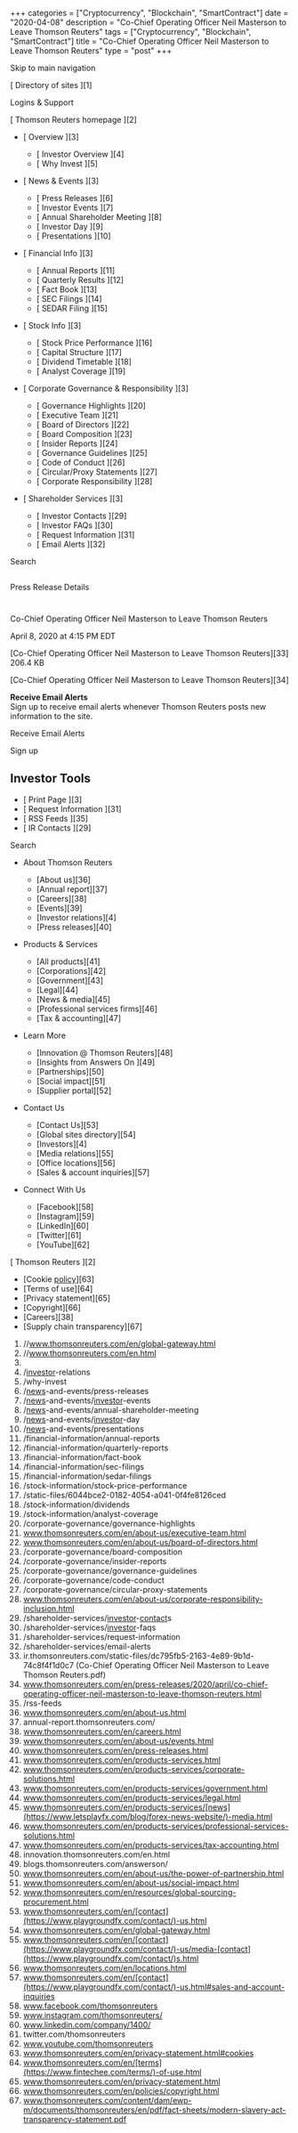 +++
categories = ["Cryptocurrency", "Blockchain", "SmartContract"]
date = "2020-04-08"
description = "Co-Chief Operating Officer Neil Masterson to Leave Thomson Reuters"
tags = ["Cryptocurrency", "Blockchain", "SmartContract"]
title = "Co-Chief Operating Officer Neil Masterson to Leave Thomson Reuters"
type = "post"
+++



Skip to main navigation

[ Directory of sites ][1]

Logins & Support

[ Thomson Reuters homepage ][2]

  * [ Overview ][3]

    * [ Investor Overview ][4]
    * [ Why Invest ][5]

  * [ News & Events ][3]

    * [ Press Releases ][6]
    * [ Investor Events ][7]
    * [ Annual Shareholder Meeting ][8]
    * [ Investor Day ][9]
    * [ Presentations ][10]

  * [ Financial Info ][3]

    * [ Annual Reports ][11]
    * [ Quarterly Results ][12]
    * [ Fact Book ][13]
    * [ SEC Filings ][14]
    * [ SEDAR Filing ][15]

  * [ Stock Info ][3]

    * [ Stock Price Performance ][16]
    * [ Capital Structure ][17]
    * [ Dividend Timetable ][18]
    * [ Analyst Coverage ][19]

  * [ Corporate Governance & Responsibility ][3]

    * [ Governance Highlights ][20]
    * [ Executive Team ][21]
    * [ Board of Directors ][22]
    * [ Board Composition ][23]
    * [ Insider Reports ][24]
    * [ Governance Guidelines ][25]
    * [ Code of Conduct ][26]
    * [ Circular/Proxy Statements ][27]
    * [ Corporate Responsibility ][28]

  * [ Shareholder Services ][3]

    * [ Investor Contacts ][29]
    * [ Investor FAQs ][30]
    * [ Request Information ][31]
    * [ Email Alerts ][32]

Search

##

Press Release Details

#

Co-Chief Operating Officer Neil Masterson to Leave Thomson Reuters

April 8, 2020 at 4:15 PM EDT

[Co-Chief Operating Officer Neil Masterson to Leave Thomson Reuters][33]
206.4 KB

[Co-Chief Operating Officer Neil Masterson to Leave Thomson Reuters][34]

**Receive Email Alerts**  
Sign up to receive email alerts whenever Thomson Reuters posts new
information to the site.

Receive Email Alerts

Sign up

## Investor Tools

  * [ Print Page ][3]
  * [ Request Information ][31]
  * [ RSS Feeds ][35]
  * [ IR Contacts ][29]

Search

  * About Thomson Reuters

    * [About us][36]
    * [Annual report][37]
    * [Careers][38]
    * [Events][39]
    * [Investor relations][4]
    * [Press releases][40]

  * Products & Services

    * [All products][41]
    * [Corporations][42]
    * [Government][43]
    * [Legal][44]
    * [News & media][45]
    * [Professional services firms][46]
    * [Tax & accounting][47]

  * Learn More

    * [Innovation @ Thomson Reuters][48]
    * [Insights from Answers On ][49]
    * [Partnerships][50]
    * [Social impact][51]
    * [Supplier portal][52]

  * Contact Us

    * [Contact Us][53]
    * [Global sites directory][54]
    * [Investors][4]
    * [Media relations][55]
    * [Office locations][56]
    * [Sales & account inquiries][57]

  * Connect With Us

    * [Facebook][58]
    * [Instagram][59]
    * [LinkedIn][60]
    * [Twitter][61]
    * [YouTube][62]

[ Thomson Reuters ][2]

  * [Cookie [policy](https://www.fintechee.com/policy/)][63]
  * [Terms of use][64]
  * [Privacy statement][65]
  * [Copyright][66]
  * [Careers][38]
  * [Supply chain transparency][67]

   1. //www.thomsonreuters.com/en/global-gateway.html
   2. //www.thomsonreuters.com/en.html
   3. 
   4. /[investor](https://www.fintechee.com/tutorial-for-forex-trading/investor-mode/)-relations
   5. /why-invest
   6. /[news](https://www.letsplayfx.com/blog/forex-news-website/)-and-events/press-releases
   7. /[news](https://www.letsplayfx.com/blog/forex-news-website/)-and-events/[investor](https://www.fintechee.com/tutorial-for-forex-trading/investor-mode/)-events
   8. /[news](https://www.letsplayfx.com/blog/forex-news-website/)-and-events/annual-shareholder-meeting
   9. /[news](https://www.letsplayfx.com/blog/forex-news-website/)-and-events/[investor](https://www.fintechee.com/tutorial-for-forex-trading/investor-mode/)-day
   10. /[news](https://www.letsplayfx.com/blog/forex-news-website/)-and-events/presentations
   11. /financial-information/annual-reports
   12. /financial-information/quarterly-reports
   13. /financial-information/fact-book
   14. /financial-information/sec-filings
   15. /financial-information/sedar-filings
   16. /stock-information/stock-price-performance
   17. /static-files/6044bce2-0182-4054-a041-0f4fe8126ced
   18. /stock-information/dividends
   19. /stock-information/analyst-coverage
   20. /corporate-governance/governance-highlights
   21. www.thomsonreuters.com/en/about-us/executive-team.html
   22. www.thomsonreuters.com/en/about-us/board-of-directors.html
   23. /corporate-governance/board-composition
   24. /corporate-governance/insider-reports
   25. /corporate-governance/governance-guidelines
   26. /corporate-governance/code-conduct
   27. /corporate-governance/circular-proxy-statements
   28. www.thomsonreuters.com/en/about-us/corporate-responsibility-inclusion.html
   29. /shareholder-services/[investor](https://www.fintechee.com/tutorial-for-forex-trading/investor-mode/)-[contact](https://www.playgroundfx.com/contact/)s
   30. /shareholder-services/[investor](https://www.fintechee.com/tutorial-for-forex-trading/investor-mode/)-faqs
   31. /shareholder-services/request-information
   32. /shareholder-services/email-alerts
   33. ir.thomsonreuters.com/static-files/dc795fb5-2163-4e89-9b1d-74c8f4f1d0c7 (Co-Chief Operating Officer Neil Masterson to Leave Thomson Reuters.pdf)
   34. www.thomsonreuters.com/en/press-releases/2020/april/co-chief-operating-officer-neil-masterson-to-leave-thomson-reuters.html
   35. /rss-feeds
   36. www.thomsonreuters.com/en/about-us.html
   37. annual-report.thomsonreuters.com/
   38. www.thomsonreuters.com/en/careers.html
   39. www.thomsonreuters.com/en/about-us/events.html
   40. www.thomsonreuters.com/en/press-releases.html
   41. www.thomsonreuters.com/en/products-services.html
   42. www.thomsonreuters.com/en/products-services/corporate-solutions.html
   43. www.thomsonreuters.com/en/products-services/government.html
   44. www.thomsonreuters.com/en/products-services/legal.html
   45. www.thomsonreuters.com/en/products-services/[news](https://www.letsplayfx.com/blog/forex-news-website/)-media.html
   46. www.thomsonreuters.com/en/products-services/professional-services-solutions.html
   47. www.thomsonreuters.com/en/products-services/tax-accounting.html
   48. innovation.thomsonreuters.com/en.html
   49. blogs.thomsonreuters.com/answerson/
   50. www.thomsonreuters.com/en/about-us/the-power-of-partnership.html
   51. www.thomsonreuters.com/en/about-us/social-impact.html
   52. www.thomsonreuters.com/en/resources/global-sourcing-procurement.html
   53. www.thomsonreuters.com/en/[contact](https://www.playgroundfx.com/contact/)-us.html
   54. www.thomsonreuters.com/en/global-gateway.html
   55. www.thomsonreuters.com/en/[contact](https://www.playgroundfx.com/contact/)-us/media-[contact](https://www.playgroundfx.com/contact/)s.html
   56. www.thomsonreuters.com/en/locations.html
   57. www.thomsonreuters.com/en/[contact](https://www.playgroundfx.com/contact/)-us.html#sales-and-account-inquiries
   58. www.facebook.com/thomsonreuters
   59. www.instagram.com/thomsonreuters/
   60. www.linkedin.com/company/1400/
   61. twitter.com/thomsonreuters
   62. www.youtube.com/thomsonreuters
   63. www.thomsonreuters.com/en/privacy-statement.html#cookies
   64. www.thomsonreuters.com/en/[terms](https://www.fintechee.com/terms/)-of-use.html
   65. www.thomsonreuters.com/en/privacy-statement.html
   66. www.thomsonreuters.com/en/policies/copyright.html
   67. www.thomsonreuters.com/content/dam/ewp-m/documents/thomsonreuters/en/pdf/fact-sheets/modern-slavery-act-transparency-statement.pdf